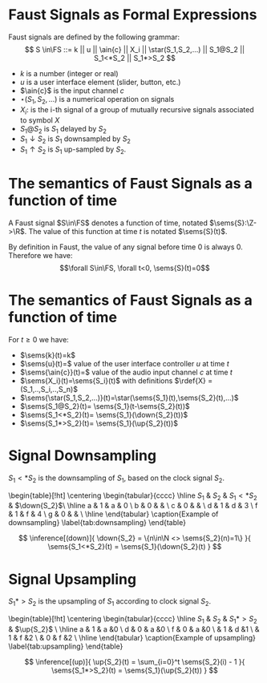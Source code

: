 # Faust Signals as Formal Expressions

Faust signals are defined by the following grammar:
$$ 
S \in\FS ::= k ||  u ||   \ain{c} ||   X_i ||   \star(S_1,S_2,...) || S_1@S_2 ||   S_1<*S_2 ||   S_1*>S_2
$$

- $k$ is a number (integer or real)
- $u$ is a user interface element (slider, button, etc.)
- $\ain{c}$ is the input channel $c$
- $\star(S_1,S_2,...)$ is a numerical operation on signals
- $X_i$: is the i-th signal of a group of mutually recursive signals associated to symbol $X$
- $S_1@S_2$ is $S_1$ delayed by $S_2$
- $S_1\downarrow S_2$ is $S_1$ downsampled by $S_2$
- $S_1\uparrow S_2$  is $S_1$ up-sampled by $S_2$.


# The semantics of Faust Signals as a function of time

A Faust signal $S\in\FS$ denotes a function of time, notated $\sems{S}:\Z->\R$. The value of this function at time $t$ is notated $\sems{S}(t)$. 

By definition in Faust, the value of any signal before time $0$ is always $0$. Therefore we have:
$$\forall S\in\FS, \forall t<0, \sems{S}(t)=0$$ 


# The semantics of Faust Signals as a function of time

For $t\ge0$ we have:

- $\sems{k}(t)=k$
- $\sems{u}(t)=$ value of the user interface controller $u$ at time $t$
- $\sems{\ain{c}}(t)=$ value of the audio input channel $c$ at time $t$
- $\sems{X_i}(t)=\sems{S_i}(t)$ with definitions $\rdef{X} = (S_1,..,S_i,..,S_n)$
- $\sems{\star(S_1,S_2,...)}(t)=\star(\sems{S_1}(t),\sems{S_2}(t),...)$
- $\sems{S_1@S_2}(t)= \sems{S_1}(t-\sems{S_2}(t))$
- $\sems{S_1<*S_2}(t)= \sems{S_1}(\down{S_2}(t))$
- $\sems{S_1*>S_2}(t)= \sems{S_1}(\up{S_2}(t))$


# Signal Downsampling

$S_1<*S_2$ is the downsampling of $S_1$, based on the clock signal $S_2$. 

\begin{table}[!ht]
\centering
\begin{tabular}{cccc}
\hline
$S_1$ & $S_2$ & $S_1<*S_2$  & $\down{S_2}$\\ \hline
a     & 1     & a        & 0 \\
b     & 0     &          &   \\
c     & 0     &          &   \\
d     & 1     & d        & 3 \\
f     & 1     & f        & 4 \\
g     & 0     &          &   \\ \hline
\end{tabular}
\caption{Example of downsampling}
\label{tab:downsampling}
\end{table}

$$
\inference[(down)]{
\down{S_2} = \{n\in\N <> \sems{S_2}(n)=1\}
}{
\sems{S_1<*S_2}(t) = \sems{S_1}(\down{S_2}(t)
}
$$


# Signal Upsampling

$S_1*>S_2$ is the upsampling of $S_1$ according to clock signal $S_2$. 

\begin{table}[!ht]
\centering 
\begin{tabular}{cccc}
\hline
$S_1$ & $S_2$ & $S_1*>S_2$  & $\up{S_2}$ \\ \hline
a     & 1     & a         &0 \\
d     & 0     & a         &0 \\
f     & 0     & a         &0 \\
      & 1     & d         &1 \\
      & 1     & f         &2 \\
      & 0     & f         &2 \\ \hline
\end{tabular}
\caption{Example of upsampling}
\label{tab:upsampling}
\end{table}

$$
\inference[(up)]{
\up{S_2}(t) = \sum_{i=0}^t \sems{S_2}(i) - 1
}{
\sems{S_1*>S_2}(t) = \sems{S_1}(\up{S_2}(t))
}
$$

